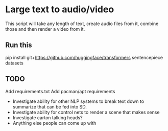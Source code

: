# Large text to audio/video

This script will take any length of text, create audio files from it, combine those and then render a video from it.

## Run this

pip install git+https://github.com/huggingface/transformers sentencepiece datasets

## TODO

Add requirements.txt
Add pacman/apt requirements

* Investigate ability for other NLP systems to break text down to summarize that can be fed into SD.
* Investigate ability for control nets to render a scene that makes sense
* Investigate carton talking heads?
* Anything else people can come up with

